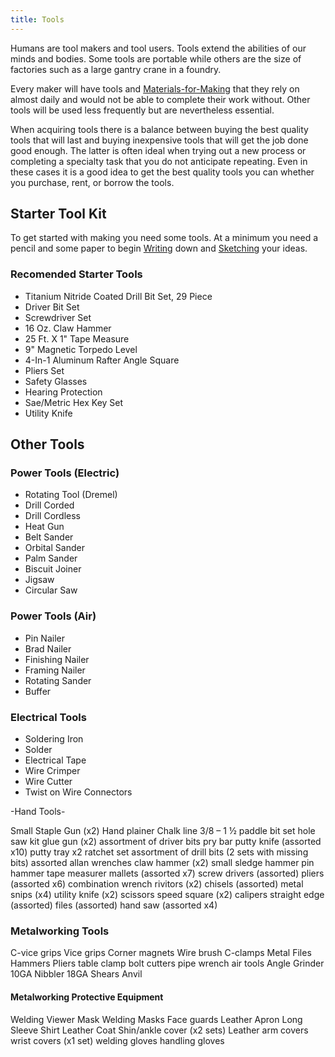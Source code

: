 ```yaml
---
title: Tools
---
```


Humans are tool makers and tool users. Tools extend the abilities of our minds and bodies. Some tools are portable while others are the size of factories such as a large gantry crane in a foundry.

Every maker will have tools and [Materials-for-Making](materials-for-making.md) that they rely on almost daily and would not be able to complete their work without. Other tools will be used less frequently but are nevertheless essential.

When acquiring tools there is a balance between buying the best quality tools that will last and buying inexpensive tools that will get the job done good enough. The latter is often ideal when trying out a new process or completing a specialty task that you do not anticipate repeating. Even in these cases it is a good idea to get the best quality tools you can whether you purchase, rent, or borrow the tools.

## Starter Tool Kit

To get started with making you need some tools. At a minimum you need a pencil and some paper to begin [Writing](art-faq/writing.md) down and [Sketching](drawing/sketching.md) your ideas.

### Recomended Starter Tools

- Titanium Nitride Coated Drill Bit Set, 29 Piece
- Driver Bit Set
- Screwdriver Set
- 16 Oz. Claw Hammer
- 25 Ft. X 1" Tape Measure
- 9" Magnetic Torpedo Level
- 4-In-1 Aluminum Rafter Angle Square
- Pliers Set
- Safety Glasses
- Hearing Protection
- Sae/Metric Hex Key Set
- Utility Knife

## Other Tools

### Power Tools (Electric)

- Rotating Tool (Dremel)
- Drill Corded
- Drill Cordless
- Heat Gun
- Belt Sander
- Orbital Sander
- Palm Sander
- Biscuit Joiner
- Jigsaw
- Circular Saw

### Power Tools (Air)

- Pin Nailer
- Brad Nailer
- Finishing Nailer
- Framing Nailer
- Rotating Sander
- Buffer

### Electrical Tools

- Soldering Iron
- Solder
- Electrical Tape
- Wire Crimper
- Wire Cutter
- Twist on Wire Connectors

-Hand Tools-

Small Staple Gun (x2) Hand plainer Chalk line 3/8 – 1 ½ paddle bit set hole saw kit glue gun (x2) assortment of driver bits pry bar putty knife (assorted x10) putty tray x2 ratchet set assortment of drill bits (2 sets with missing bits) assorted allan wrenches claw hammer (x2) small sledge hammer pin hammer tape measurer mallets (assorted x7) screw drivers (assorted) pliers (assorted x6) combination wrench rivitors (x2) chisels (assorted) metal snips (x4) utility knife (x2) scissors speed square (x2) calipers straight edge (assorted) files (assorted) hand saw (assorted x4)

### Metalworking Tools

C-vice grips Vice grips Corner magnets Wire brush C-clamps Metal Files Hammers Pliers table clamp bolt cutters pipe wrench air tools Angle Grinder 10GA Nibbler 18GA Shears Anvil

#### Metalworking Protective Equipment

Welding Viewer Mask Welding Masks Face guards Leather Apron Long Sleeve Shirt Leather Coat Shin/ankle cover (x2 sets) Leather arm covers wrist covers (x1 set) welding gloves handling gloves
